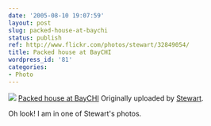 ```yaml
---
date: '2005-08-10 19:07:59'
layout: post
slug: packed-house-at-baychi
status: publish
ref: http://www.flickr.com/photos/stewart/32849054/
title: Packed house at BayCHI
wordpress_id: '81'
categories:
- Photo
---
```


[![](http://photos21.flickr.com/32849054_d81636b494_m.jpg)](http://www.flickr.com/photos/stewart/32849054/)
   [Packed house at BayCHI](http://www.flickr.com/photos/stewart/32849054/)
  Originally uploaded by [Stewart](http://www.flickr.com/people/stewart/).

Oh look!  I am in one of Stewart's photos.

